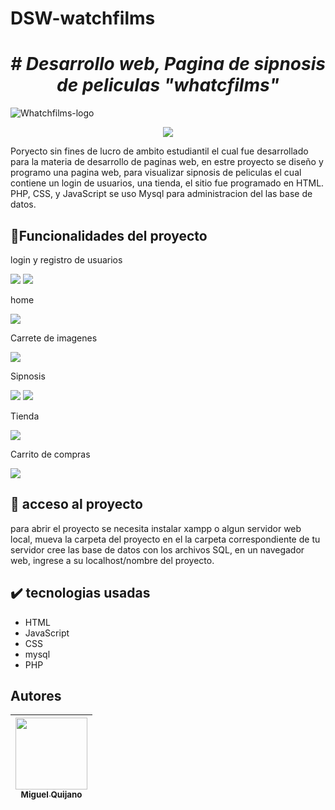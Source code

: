 # DSW-watchfilms
<em> <h1 align="center"> # Desarrollo web, Pagina de sipnosis de peliculas "whatcfilms" </h1> </em>

![Whatchfilms-logo](https://user-images.githubusercontent.com/63215534/235230852-679146ab-f2d3-4490-b1bc-7a9814f35625.png)

<p align="center">
   <img src="https://img.shields.io/badge/last%20release-abril-green">
   </p>

<p>Poryecto sin fines de lucro de ambito estudiantil el cual fue desarrollado para la materia de desarrollo de paginas web, en estre proyecto se diseño y programo 
una pagina web, para visualizar sipnosis de peliculas el cual contiene un login de usuarios, una tienda, el sitio fue programado en HTML. PHP, CSS, y JavaScript se 
uso Mysql para administracion del las base de datos.</p>

## :hammer:Funcionalidades del proyecto

<p>login y registro de usuarios</p>

<img src="https://user-images.githubusercontent.com/63215534/235232846-eb390e3f-16f4-4145-ba61-a3c238277f90.png">
<img src="https://user-images.githubusercontent.com/63215534/235233045-e1e99f79-e29f-4fda-8f86-0f7fd31b12d7.png">

<p>home</p>
<img src="https://user-images.githubusercontent.com/63215534/235233194-8aa85eb2-f28c-4088-804d-3be546bc9eec.png">

<p>Carrete de imagenes</p>
<img src="https://user-images.githubusercontent.com/63215534/235233380-2a29f3bf-2179-4f47-a721-965bdb7580c1.png">

<p>Sipnosis</p>
<img src="https://user-images.githubusercontent.com/63215534/235233880-e18c3e0d-9e43-4f10-ba9c-f23112fbe141.png">
<img src="https://user-images.githubusercontent.com/63215534/235233922-b6ed5843-e02a-4885-a707-984670a5d4f9.png">

<p>Tienda</p>
<img src="https://user-images.githubusercontent.com/63215534/235234024-b5195455-bfb3-4ebc-87ef-cc727137fbf0.png">

<p>Carrito de compras</p>
<img src="https://user-images.githubusercontent.com/63215534/235234270-7ca84339-ae93-48f2-9eb3-feaf7064052d.png">

## 📁 acceso al proyecto
<p>para abrir el proyecto se necesita instalar xampp o algun servidor web local, mueva la carpeta del proyecto en el la carpeta 
  correspondiente de tu servidor cree las base de datos con los archivos SQL, en un navegador web, ingrese a su localhost/nombre del proyecto.
  
## ✔️ tecnologias usadas
  * HTML
  * JavaScript
  * CSS
  * mysql
  * PHP
## Autores
   | [<img src="https://avatars.githubusercontent.com/u/63215534?v=4" width=115><br><sub>Miguel Quijano</sub>](https://github.com/MiguelQuijano0) |
   | :---: |

